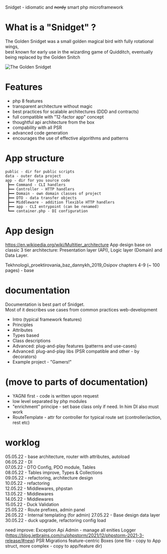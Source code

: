 Snidget - idiomatic and ~~nerdy~~ smart php microframework

# What is a "Snidget" ?

The Golden Snidget was a small golden magical bird with fully rotational wings,  
best known for early use in the wizarding game of Quidditch, eventually being replaced by the Golden Snitch

![The Golden Snidget](https://static.wikia.nocookie.net/harrypotter/images/4/40/Golden_Snidget_HM_Icon.png/revision/latest/scale-to-width-down/320?cb=20201129013514)

# Features

- php 8 features
- transparent architecture without magic
- best practices for scalable architectures (DDD and contracts)
- full compatible with "12-factor app" concept
- thoughtful api architecture from the box
- compability with all PSR
- advanced code generation
- encourages the use of effective algorithms and patterns

# App structure

    public - dir for public scripts
    data - outer data project
    app - dir for you source code
     ┣━━ Command - CLI handlers
     ┣━━ Controller - HTTP handlers
     ┣━━ Domain - own domain classes of project
     ┣━━ DTO - data transfer objects
     ┣━━ Middleware - addition flexible HTTP handlers
     ┣━━ app - CLI entrypoint (can be renamed)
     ┗━━ container.php - DI configuration

# App design

https://en.wikipedia.org/wiki/Multitier_architecture
App design base on classic 3 tier architecture: Presentation layer (API), Logic layer (Domain) and Data Layer.

Tekhnologii_proektirovania_baz_dannykh_2019_Osipov
chapters 4-9 (~ 100 pages) - base

# documentation

Documentation is best part of Snidget.  
Most of it describes use cases from common practices web-development

- Intro (typical framework features)
- Principles
- Attributes
- Types based
- Class descriptions
- Advanced: plug-and-play features (patterns and use-cases)
- Advanced: plug-and-play libs (PSR compatible and other - by decorators)
- Example project - "Gamers!"

# (move to parts of documentation)

- YAGNI first - code is written upon request
- low level separated by php modules
- "enrichment" principe - set base class only if need. In him DI also must work
- RouteTemplate - attr for controller for typical route set (controller/action, rest etc)

# worklog

05.05.22 - base architecture, router with attributes, autoload  
06.05.22 - DI  
07.05.22 - DTO Config, PDO module, Tables  
08.05.22 - Tables improve, Types & Collections  
09.05.22 - refactoring, architecture design  
10.05.22 - refactoring  
12.05.22 - Middlewares, phpstan  
13.05.22 - Middlewares  
14.05.22 - Middlewares  
15.05.22 - Duck Validation  
25.05.22 - Route prefixes, admin panel  
26.05.22 - Internal templating (for admin)
27.05.22 - Base design data layer
30.05.22 - duck upgrade, refactoring config load

need improve:
Exception
Api
Admin - manage all enities
Logger
(https://blog.jetbrains.com/ru/phpstorm/2021/12/phpstorm-2021-3-release/#new)
PSR
Migrations
feature-centric Boxes (one file - copy to App struct, more complex - copy to app/feature dir)
